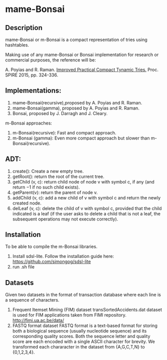 mame-Bonsai
=========
Description
-----------
mame-Bonsai or m-Bonsai is a compact representation of tries using hashtables.

Making use of any mame-Bonsai or Bonsai implementation for research or commercial purposes, the reference will be:

A. Poyias and R. Raman. [Improved Practical Compact Tynamic Tries.](http://dblp.uni-trier.de/pers/hd/p/Poyias:Andreas) Proc. SPIRE 2015, pp. 324-336.

Implementations:
-----------
1. mame-Bonsai(recursive),proposed by A. Poyias and R. Raman.
2. mame-Bonsai(gamma), proposed by A. Poyias and R. Raman.
3. Bonsai, proposed by J. Darragh and J. Cleary.

m-Bonsai approaches:
1. m-Bonsai(recursive):
    Fast and compact approach.
2. m-Bonsai (gamma):
    Even more compact approach but slower than m-Bonsai(recursive).

ADT:
-----------
1. create(): Create a new empty tree.
2. getRoot(): return the root of the current tree.
3. getChild (v, c): return child node of node v with symbol c, if any (and return −1 if no such child exists).
4. getParent(v): return the parent of node v.
5. addChild (v, c): add a new child of v with symbol c and return the newly created node.
6. delLeaf (v, c): delete the child of v with symbol c, provided that the child indicated is a leaf (if the user asks to delete a child that is not a leaf, the subsequent operations may not execute correctly).

Installation
-----------

To be able to compile the m-Bonsai libraries.

1. Install sdsl-lite.
   Follow the installation guide here:
   https://github.com/simongog/sdsl-lite
3. run .sh file


Datasets
-----------
Given two datasets in the format of transaction database where each line is a sequence of characters.
1. Frequent Itemset Mining (FIM) dataset
transSortedAccidents.dat  dataset is used for FIM applications taken from FIMI repository. http://fimi.ua.ac.be/data/
2. FASTQ format dataset
FASTQ format is a text-based format for storing both a biological sequence (usually nucleotide sequence) and its corresponding quality scores. Both the sequence letter and quality score are each encoded with a single ASCII character for brevity.
We transformed each chararacter in the dataset from {A,G,C,T,N} to {0,1,2,3,4}.


